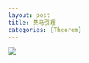 ```yaml
---
layout: post
title: 费马引理
categories: [Theorem]
---
```


![](https://wsttask.github.io/picture/images/courses/math/calculus/Theorem/3.jpg)

